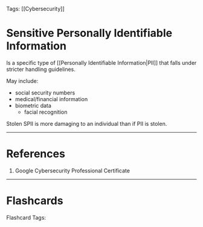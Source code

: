 Tags: [[Cybersecurity]]

# Sensitive Personally Identifiable Information

Is a specific type of [[Personally Identifiable Information|PII]] that falls under stricter handling guidelines.

May include:

- social security numbers
- medical/financial information
- biometric data
  - facial recognition

Stolen SPII is more damaging to an individual than if PII is stolen.

---

# References

1. Google Cybersecurity Professional Certificate

---

# Flashcards

Flashcard Tags: 